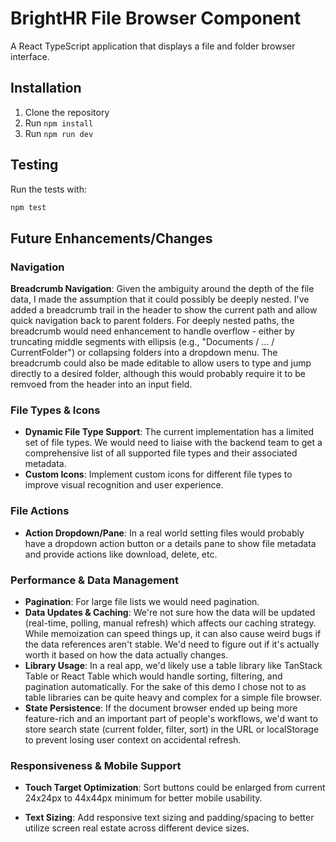 # BrightHR File Browser Component

A React TypeScript application that displays a file and folder browser interface.

## Installation

1. Clone the repository
2. Run `npm install`
3. Run `npm run dev`

## Testing

Run the tests with:

```bash
npm test
```

## Future Enhancements/Changes

### Navigation

**Breadcrumb Navigation**: Given the ambiguity around the depth of the file data, I made the assumption that it could possibly be deeply nested. I've added a breadcrumb trail in the header to show the current path and allow quick navigation back to parent folders. For deeply nested paths, the breadcrumb would need enhancement to handle overflow - either by truncating middle segments with ellipsis (e.g., "Documents / ... / CurrentFolder") or collapsing folders into a dropdown menu. The breadcrumb could also be made editable to allow users to type and jump directly to a desired folder, although this would probably require it to be remvoed from the header into an input field.

### File Types & Icons

- **Dynamic File Type Support**: The current implementation has a limited set of file types. We would need to liaise with the backend team to get a comprehensive list of all supported file types and their associated metadata.
- **Custom Icons**: Implement custom icons for different file types to improve visual recognition and user experience.

### File Actions

- **Action Dropdown/Pane**: In a real world setting files would probably have a dropdown action button or a details pane to show file metadata and provide actions like download, delete, etc.

### Performance & Data Management

- **Pagination**: For large file lists we would need pagination.
- **Data Updates & Caching**: We're not sure how the data will be updated (real-time, polling, manual refresh) which affects our caching strategy. While memoization can speed things up, it can also cause weird bugs if the data references aren't stable. We'd need to figure out if it's actually worth it based on how the data actually changes.
- **Library Usage**: In a real app, we'd likely use a table library like TanStack Table or React Table which would handle sorting, filtering, and pagination automatically. For the sake of this demo I chose not to as table libraries can be quite heavy and complex for a simple file browser.
- **State Persistence**: If the document browser ended up being more feature-rich and an important part of people's workflows, we'd want to store search state (current folder, filter, sort) in the URL or localStorage to prevent losing user context on accidental refresh.

### Responsiveness & Mobile Support

- **Touch Target Optimization**: Sort buttons could be enlarged from current 24x24px to 44x44px minimum for better mobile usability.

- **Text Sizing**: Add responsive text sizing and padding/spacing to better utilize screen real estate across different device sizes.
